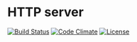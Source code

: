 # HTTP server

[![Build Status](https://travis-ci.org/weew/php-http-server.svg?branch=master)](https://travis-ci.org/weew/php-http-server)
[![Code Climate](https://codeclimate.com/github/weew/php-http-server/badges/gpa.svg)](https://codeclimate.com/github/weew/php-http-server)
[![License](https://poser.pugx.org/weew/php-http-server/license)](https://packagist.org/packages/weew/php-http-server)
